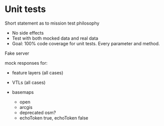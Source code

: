 # Unit tests


Short statement as to mission test philosophy

- No side effects
- Test with both mocked data and real data
- Goal: 100% code coverage for unit tests. Every parameter and method.

Fake server

mock responses for:

- feature layers (all cases)
- VTLs (all cases)

- basemaps
  - open
  - arcgis
  - deprecated osm?
  - echoToken true, echoToken false
